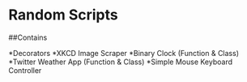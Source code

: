 # Random Scripts

##Contains

*Decorators
*XKCD Image Scraper
*Binary Clock (Function & Class)
*Twitter Weather App (Function & Class)
*Simple Mouse Keyboard Controller
